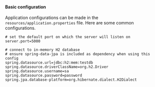 #### Basic configuration 
Application configurations can be made in the `resources/application.properties` file. Here are some common configurations.

```properties
# set the default port on which the server will listen on
server.port=5000

# connect to in-memory H2 database
# ensure spring-data-jpa is included as dependency when using this config
spring.datasource.url=jdbc:h2:mem:testdb
spring.datasource.driverClassName=org.h2.Driver
spring.datasource.username=sa
spring.datasource.password=password
spring.jpa.database-platform=org.hibernate.dialect.H2Dialect
```


